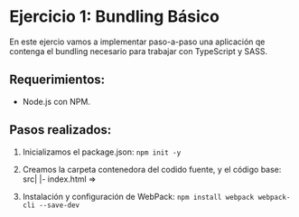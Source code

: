 # Ejercicio 1: Bundling Básico

En este ejercio vamos a implementar paso-a-paso una aplicación qe contenga el bundling necesario para trabajar con TypeScript y SASS.

## Requerimientos:

* Node.js con NPM.

## Pasos realizados:

1. Inicializamos el package.json: ```npm init -y```
2. Creamos la carpeta contenedora del codido fuente, y el código base:
    src|
       |- index.html   =>

3. Instalación y configuración de WebPack:
     ```npm install webpack webpack-cli --save-dev```


